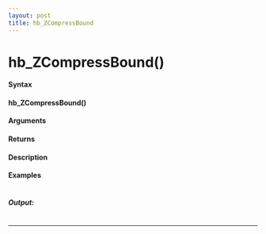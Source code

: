 ```yaml
---
layout: post
title: hb_ZCompressBound
---
```


# hb_ZCompressBound()


#### Syntax

#### hb_ZCompressBound()

#### Arguments

#### Returns

#### Description

#### Examples

```

```

##### Output:

```

```

---